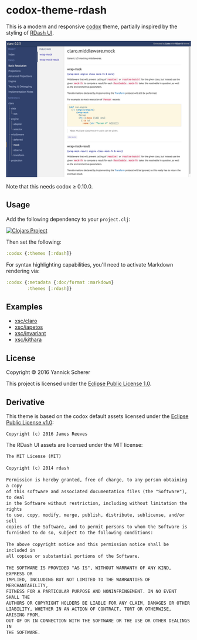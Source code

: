 # codox-theme-rdash

This is a modern and responsive [codox][codox] theme, partially inspired by the
styling of [RDash UI][rdash].

<img src='screenshots/rdash.jpg' alt='Codox + RDash' />

Note that this needs codox ≥ 0.10.0.

[codox]: https://github.com/weavejester/codox
[rdash]: http://rdash.github.io/

## Usage

Add the following dependency to your `project.clj`:

[![Clojars Project](https://img.shields.io/clojars/v/codox-theme-rdash.svg)](https://clojars.org/codox-theme-rdash)

Then set the following:

```clojure
:codox {:themes [:rdash]}
```

For syntax highlighting capabilities, you'll need to activate Markdown rendering
via:

```clojure
:codox {:metadata {:doc/format :markdown}
        :themes [:rdash]}
```

## Examples

- [xsc/claro](https://xsc.github.io/claro/)
- [xsc/iapetos](https://xsc.github.io/iapetos/index.html)
- [xsc/invariant](https://xsc.github.io/invariant/index.html)
- [xsc/kithara](https://xsc.github.io/kithara/index.html)

## License

Copyright &copy; 2016 Yannick Scherer

This project is licensed under the [Eclipse Public License 1.0][license].

[license]: https://www.eclipse.org/legal/epl-v10.html

## Derivative

This theme is based on the codox default assets licensed under the
[Eclipse Public License v1.0][epl]:

```
Copyright (c) 2016 James Reeves
```

[epl]: http://www.eclipse.org/legal/epl-v10.html

The RDash UI assets are licensed under the MIT license:

```
The MIT License (MIT)

Copyright (c) 2014 rdash

Permission is hereby granted, free of charge, to any person obtaining a copy
of this software and associated documentation files (the "Software"), to deal
in the Software without restriction, including without limitation the rights
to use, copy, modify, merge, publish, distribute, sublicense, and/or sell
copies of the Software, and to permit persons to whom the Software is
furnished to do so, subject to the following conditions:

The above copyright notice and this permission notice shall be included in
all copies or substantial portions of the Software.

THE SOFTWARE IS PROVIDED "AS IS", WITHOUT WARRANTY OF ANY KIND, EXPRESS OR
IMPLIED, INCLUDING BUT NOT LIMITED TO THE WARRANTIES OF MERCHANTABILITY,
FITNESS FOR A PARTICULAR PURPOSE AND NONINFRINGEMENT. IN NO EVENT SHALL THE
AUTHORS OR COPYRIGHT HOLDERS BE LIABLE FOR ANY CLAIM, DAMAGES OR OTHER
LIABILITY, WHETHER IN AN ACTION OF CONTRACT, TORT OR OTHERWISE, ARISING FROM,
OUT OF OR IN CONNECTION WITH THE SOFTWARE OR THE USE OR OTHER DEALINGS IN
THE SOFTWARE.
```
